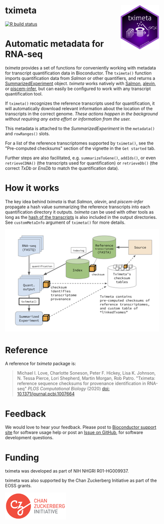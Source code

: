 # tximeta <img id="tximeta_logo" src="man/figures/tximeta.png" align="right" width="125"/>

[![R build status](https://github.com/thelovelab/tximeta/actions/workflows/check-bioc.yml/badge.svg)](https://github.com/thelovelab/tximeta/actions/workflows/check-bioc.yml)

# Automatic metadata for RNA-seq

*tximeta* provides a set of functions for conveniently working with
metadata for transcript quantification data in Bioconductor. The
`tximeta()` function imports quantification data from *Salmon* or
other quantifiers, and returns a 
[SummarizedExperiment](https://bioconductor.org/packages/release/bioc/vignettes/SummarizedExperiment/inst/doc/SummarizedExperiment.html#anatomy-of-a-summarizedexperiment)
object. *tximeta* works natively with 
[Salmon](https://salmon.readthedocs.io/en/latest/),
[alevin](https://salmon.readthedocs.io/en/latest/alevin.html),
or [piscem-infer](https://piscem-infer.readthedocs.io/en/latest/),
but can easily be configured to work with any transcript
quantification tool.

If `tximeta()` recognizes the reference transcripts used
for quantification, it will automatically download relevant
information about the location of the transcripts in the correct genome.
*These actions happen in the background without requiring any extra
effort or information from the user.*

This metadata is attached to the *SummarizedExperiment* in the
`metadata()` and `rowRanges()` slots.

For a list of the reference transcriptomes supported by `tximeta()`,
see the "Pre-computed checksums" section of the vignette in the 
`Get started` tab.

Further steps are also facilitated, e.g. `summarizeToGene()`, `addIds()`,
or even `retrieveCDNA()` (the transcripts used for quantification) or
`retrieveDb()` (the correct *TxDb* or *EnsDb* to match the
quantification data).

# How it works

The key idea behind *tximeta* is that *Salmon*, *alevin*, and
*piscem-infer* propagate a hash value
summarizing the reference transcripts into each quantification
directory it outputs. *tximeta* can be used with other tools as long
as the 
[hash of the transcripts](https://github.com/COMBINE-lab/FastaDigest) 
is also included in the output directories. See `customMetaInfo`
argument of `tximeta()` for more details.

![](man/figures/diagram.png)

# Reference

A reference for *tximeta* package is:

> Michael I. Love, Charlotte Soneson, Peter F. Hickey, Lisa K. Johnson,
> N. Tessa Pierce, Lori Shepherd, Martin Morgan, Rob Patro.
> "Tximeta: reference sequence checksums for provenance
> identification in RNA-seq" *PLOS Computational Biology* (2020)
> [doi: 10.1371/journal.pcbi.1007664](https://doi.org/10.1371/journal.pcbi.1007664)

# Feedback

We would love to hear your feedback. Please post to 
[Bioconductor support site](https://support.bioconductor.org) for
software usage help or post an
[Issue on GitHub](https://github.com/mikelove/tximeta/issues),
for software development questions.

# Funding 

tximeta was developed as part of NIH NHGRI R01-HG009937.

tximeta was also supported by the Chan Zuckerberg Initiative as part
of the EOSS grants.

![](man/figures/czi.png)
